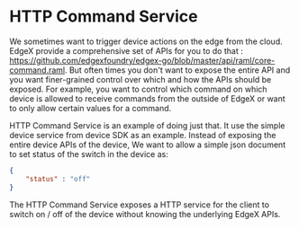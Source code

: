 # HTTP Command Service

We sometimes want to trigger device actions on the edge from the cloud. EdgeX provide a comprehensive set of APIs for you to do that : https://github.com/edgexfoundry/edgex-go/blob/master/api/raml/core-command.raml. But often times you don't want to expose the entire API and you want finer-grained control over which and how the APIs should be exposed. For example, you want to control which command on which device is allowed to receive commands from the outside of EdgeX or want to only allow certain values for a command. 

HTTP Command Service is an example of doing just that. It use the simple device service from device SDK as an example. Instead of exposing the entire device APIs of the device, We want to allow a simple json document to set status of the switch in the device as:
```json
{
    "status" : "off"
}
```
The HTTP Command Service exposes a HTTP service for the client to switch on / off of the device without knowing the underlying EdgeX APIs.

